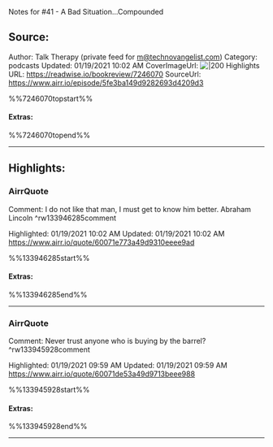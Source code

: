 Notes for #41 - A Bad Situation...Compounded

## Source:
Author: Talk Therapy (private feed for m@technovangelist.com)
Category: podcasts
Updated: 01/19/2021 10:02 AM
CoverImageUrl: 
![|200](https://cdn.substack.com/feed/podcast/50443.jpg?v=19992c14e4884092b6f5162a9b2d1336)
Highlights URL: https://readwise.io/bookreview/7246070
SourceUrl: https://www.airr.io/episode/5fe3ba149d9282693d4209d3

%%7246070topstart%%
#### Extras:

%%7246070topend%%


 
-----
 ## Highlights:

### AirrQuote
Comment: I do not like that man, I must get to know him better. Abraham Lincoln ^rw133946285comment

Highlighted: 01/19/2021 10:02 AM
Updated: 01/19/2021 10:02 AM
https://www.airr.io/quote/60071e773a49d9310eeee9ad

%%133946285start%%
#### Extras:

%%133946285end%%



------

### AirrQuote
Comment: Never trust anyone who is buying by the barrel? ^rw133945928comment

Highlighted: 01/19/2021 09:59 AM
Updated: 01/19/2021 09:59 AM
https://www.airr.io/quote/60071de53a49d9713beee988

%%133945928start%%
#### Extras:

%%133945928end%%



------

